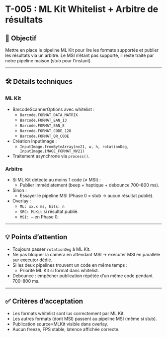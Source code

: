 # T-005 : ML Kit Whitelist + Arbitre de résultats

## 🎯 Objectif
Mettre en place le pipeline ML Kit pour lire les formats supportés et publier les résultats via un arbitre.
Le MSI n’étant pas supporté, il reste traité par notre pipeline maison (stub pour l’instant).

---

## 🛠 Détails techniques

### ML Kit
- BarcodeScannerOptions avec whitelist :
  - `Barcode.FORMAT_DATA_MATRIX`
  - `Barcode.FORMAT_EAN_13`
  - `Barcode.FORMAT_EAN_8`
  - `Barcode.FORMAT_CODE_128`
  - `Barcode.FORMAT_QR_CODE`
- Création InputImage :
  - `InputImage.fromByteArray(nv21, w, h, rotationDeg, InputImage.IMAGE_FORMAT_NV21)`
- Traitement asynchrone via `process()`.

### Arbitre
- Si ML Kit détecte au moins 1 code (≠ MSI) :
  - Publier immédiatement (beep + haptique + debounce 700–800 ms).
- Sinon :
  - Essayer le pipeline MSI (Phase 0 = stub → aucun résultat publié).
- Overlay :
  - `ML: xx.x ms, hits: n`
  - `SRC: MLKit` si résultat publié.
  - `MSI: —` en Phase 0.

---

## 💡 Points d’attention
- Toujours passer `rotationDeg` à ML Kit.
- Ne pas bloquer la caméra en attendant MSI → exécuter MSI en parallèle sur executor dédié.
- Si les deux pipelines trouvent un code en même temps :
  - Priorité ML Kit si format dans whitelist.
- Debounce : empêcher publication répétée d’un même code pendant 700–800 ms.

---

## ✅ Critères d’acceptation
- Les formats whitelist sont lus correctement par ML Kit.
- Les autres formats (dont MSI) passent au pipeline MSI (même si stub).
- Publication source=MLKit visible dans overlay.
- Aucun freeze, FPS stable, latence affichée correcte.